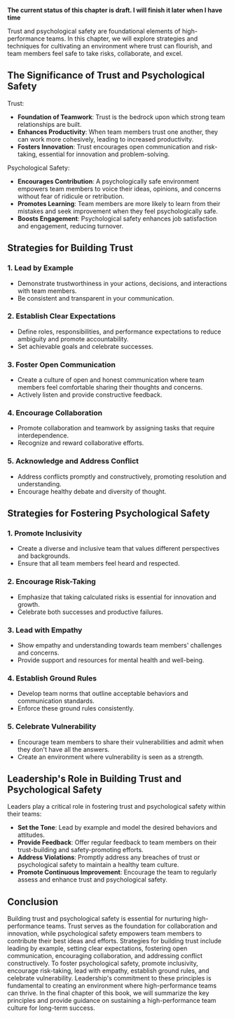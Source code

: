**The current status of this chapter is draft. I will finish it later when I have time**

Trust and psychological safety are foundational elements of high-performance teams. In this chapter, we will explore strategies and techniques for cultivating an environment where trust can flourish, and team members feel safe to take risks, collaborate, and excel.

The Significance of Trust and Psychological Safety
--------------------------------------------------

Trust:

* **Foundation of Teamwork**: Trust is the bedrock upon which strong team relationships are built.
* **Enhances Productivity**: When team members trust one another, they can work more cohesively, leading to increased productivity.
* **Fosters Innovation**: Trust encourages open communication and risk-taking, essential for innovation and problem-solving.

Psychological Safety:

* **Encourages Contribution**: A psychologically safe environment empowers team members to voice their ideas, opinions, and concerns without fear of ridicule or retribution.
* **Promotes Learning**: Team members are more likely to learn from their mistakes and seek improvement when they feel psychologically safe.
* **Boosts Engagement**: Psychological safety enhances job satisfaction and engagement, reducing turnover.

Strategies for Building Trust
-----------------------------

### **1. Lead by Example**

* Demonstrate trustworthiness in your actions, decisions, and interactions with team members.
* Be consistent and transparent in your communication.

### **2. Establish Clear Expectations**

* Define roles, responsibilities, and performance expectations to reduce ambiguity and promote accountability.
* Set achievable goals and celebrate successes.

### **3. Foster Open Communication**

* Create a culture of open and honest communication where team members feel comfortable sharing their thoughts and concerns.
* Actively listen and provide constructive feedback.

### **4. Encourage Collaboration**

* Promote collaboration and teamwork by assigning tasks that require interdependence.
* Recognize and reward collaborative efforts.

### **5. Acknowledge and Address Conflict**

* Address conflicts promptly and constructively, promoting resolution and understanding.
* Encourage healthy debate and diversity of thought.

Strategies for Fostering Psychological Safety
---------------------------------------------

### **1. Promote Inclusivity**

* Create a diverse and inclusive team that values different perspectives and backgrounds.
* Ensure that all team members feel heard and respected.

### **2. Encourage Risk-Taking**

* Emphasize that taking calculated risks is essential for innovation and growth.
* Celebrate both successes and productive failures.

### **3. Lead with Empathy**

* Show empathy and understanding towards team members' challenges and concerns.
* Provide support and resources for mental health and well-being.

### **4. Establish Ground Rules**

* Develop team norms that outline acceptable behaviors and communication standards.
* Enforce these ground rules consistently.

### **5. Celebrate Vulnerability**

* Encourage team members to share their vulnerabilities and admit when they don't have all the answers.
* Create an environment where vulnerability is seen as a strength.

Leadership's Role in Building Trust and Psychological Safety
------------------------------------------------------------

Leaders play a critical role in fostering trust and psychological safety within their teams:

* **Set the Tone**: Lead by example and model the desired behaviors and attitudes.
* **Provide Feedback**: Offer regular feedback to team members on their trust-building and safety-promoting efforts.
* **Address Violations**: Promptly address any breaches of trust or psychological safety to maintain a healthy team culture.
* **Promote Continuous Improvement**: Encourage the team to regularly assess and enhance trust and psychological safety.

Conclusion
----------

Building trust and psychological safety is essential for nurturing high-performance teams. Trust serves as the foundation for collaboration and innovation, while psychological safety empowers team members to contribute their best ideas and efforts. Strategies for building trust include leading by example, setting clear expectations, fostering open communication, encouraging collaboration, and addressing conflict constructively. To foster psychological safety, promote inclusivity, encourage risk-taking, lead with empathy, establish ground rules, and celebrate vulnerability. Leadership's commitment to these principles is fundamental to creating an environment where high-performance teams can thrive. In the final chapter of this book, we will summarize the key principles and provide guidance on sustaining a high-performance team culture for long-term success.
